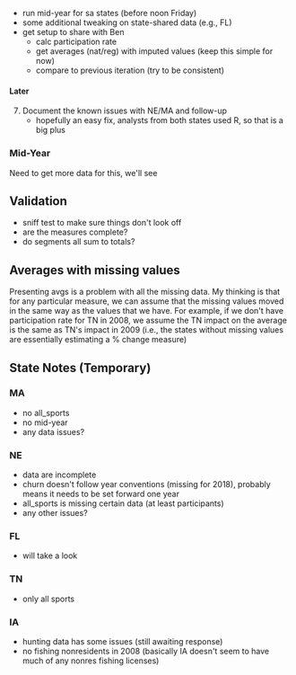 
- run mid-year for sa states (before noon Friday)
- some additional tweaking on state-shared data (e.g., FL)
- get setup to share with Ben
    + calc participation rate
    + get averages (nat/reg) with imputed values (keep this simple for now)
    + compare to previous iteration (try to be consistent)

#### Later

7. Document the known issues with NE/MA and follow-up
    + hopefully an easy fix, analysts from both states used R, so that is a big plus

### Mid-Year

Need to get more data for this, we'll see

## Validation

- sniff test to make sure things don't look off
- are the measures complete?
- do segments all sum to totals?

## Averages with missing values

Presenting avgs is a problem with all the missing data. My thinking is that for any particular measure, we can assume that the missing values moved in the same way as the values that we have. For example, if we don't have participation rate for TN in 2008, we assume the TN impact on the average is the same as TN's impact in 2009 (i.e., the states without missing values are essentially estimating a % change measure)


## State Notes (Temporary)

### MA

- no all_sports
- no mid-year
- any data issues?

### NE

- data are incomplete
- churn doesn't follow year conventions (missing for 2018), probably means it needs to be set forward one year
- all_sports is missing certain data (at least participants)
- any other issues?

### FL

- will take a look

### TN

- only all sports

### IA

- hunting data has some issues (still awaiting response)
- no fishing nonresidents in 2008 (basically IA doesn't seem to have much of any nonres fishing licenses)
